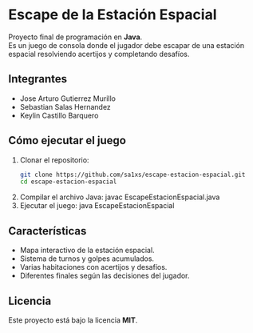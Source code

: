 # Escape de la Estación Espacial

Proyecto final de programación en **Java**.  
Es un juego de consola donde el jugador debe escapar de una estación espacial resolviendo acertijos y completando desafíos.

## Integrantes
- Jose Arturo Gutierrez Murillo  
- Sebastian Salas Hernandez  
- Keylin Castillo Barquero  

## Cómo ejecutar el juego

1. Clonar el repositorio:
   ```bash
   git clone https://github.com/sa1xs/escape-estacion-espacial.git
   cd escape-estacion-espacial
2. Compilar el archivo Java:
    javac EscapeEstacionEspacial.java
3. Ejecutar el juego: 
    java EscapeEstacionEspacial

## Características
- Mapa interactivo de la estación espacial.  
- Sistema de turnos y golpes acumulados.  
- Varias habitaciones con acertijos y desafíos.  
- Diferentes finales según las decisiones del jugador.  

## Licencia
Este proyecto está bajo la licencia **MIT**.


